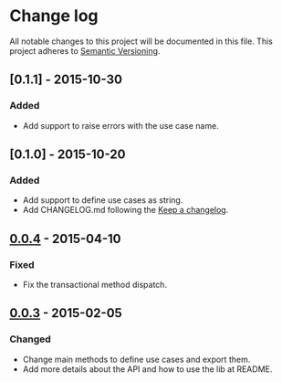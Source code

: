 # Change log

All notable changes to this project will be documented in this file.
This project adheres to [Semantic Versioning](http://semver.org/).

## [0.1.1] - 2015-10-30

### Added

- Add support to raise errors with the use case name.

## [0.1.0] - 2015-10-20

### Added

- Add support to define use cases as string.
- Add CHANGELOG.md following the [Keep a changelog](http://keepachangelog.com/).

## [0.0.4] - 2015-04-10

### Fixed

- Fix the transactional method dispatch.

## [0.0.3] - 2015-02-05

### Changed

- Change main methods to define use cases and export them.
- Add more details about the API and how to use the lib at README.

[unreleased]: https://github.com/magnetis/caze/compare/v0.0.4...HEAD
[0.0.4]: https://github.com/magnetis/caze/compare/v0.0.3...v0.0.4
[0.0.3]: https://github.com/magnetis/caze/compare/v0.0.2...v0.0.3
